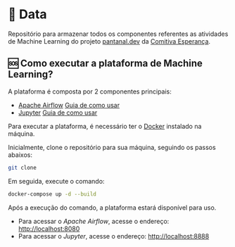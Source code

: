 # 🎲 Data

Repositório para armazenar todos os componentes referentes as atividades de Machine Learning do projeto [pantanal.dev](<Pantanal.dev>) da [Comitiva Esperança](<https://github.com/comitivaesperanca>).

## 🆘 Como executar a plataforma de Machine Learning?

A plataforma é composta por 2 componentes principais:

- [Apache Airflow](<https://airflow.apache.org/>)
    [Guia de como usar](./airflow/README.md)
- [Jupyter](<https://jupyter.org/>)
    [Guia de como usar](./jupyter/README.md)

Para executar a plataforma, é necessário ter o [Docker](<https://www.docker.com/>) instalado na máquina. <br>

Inicialmente, clone o repositório para sua máquina, seguindo os passos abaixos:

```bash
git clone
```

Em seguida, execute o comando:

```bash
docker-compose up -d --build
```

Após a execução do comando, a plataforma estará disponível para uso. <br>

- Para acessar o *Apache Airflow*, acesse o endereço: <http://localhost:8080>
- Para acessar o *Jupyter*, acesse o endereço: <http://localhost:8888>
